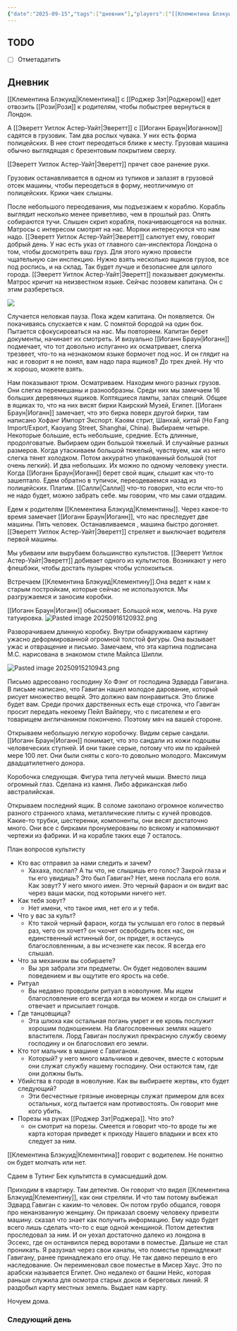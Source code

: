 ```yaml
---
{"date":"2025-09-15","tags":["дневник"],"players":["[[Клементина Блэкуид]]","[[Иоганн Браун]]","[[Роджер Зэт]]","[[Эверетт Уитлок Астер-Уайт]]"],"campaign":"[[Маски Ньярлахотепа]]","world-date":"17 февраля 1925","world-time-start":"12:45","dg-publish":true,"previous-session":"[[8 cентября 2025]]","next-session":null,"permalink":"/15-sentyabrya-2025/","dgPassFrontmatter":true}
---
```



## TODO
- [ ] Отметадатить

## Дневник
[[Клементина Блэкуид\|Клементина]] с [[Роджер Зэт\|Роджером]] едет отвозить [[Рози\|Рози]] к родителям, чтобы побыстрее вернуться в Лондон.

А [[Эверетт Уитлок Астер-Уайт\|Эверетт]] с [[Иоганн Браун\|Иоганном]] садятся в грузовик. Там два рослых чувака. У них есть форма полицейских. В нее стоит переодеться ближе к месту. Грузовая машина обычно выглядящая с брезентовым покрытием сверху. 

[[Эверетт Уитлок Астер-Уайт\|Эверетт]] прячет свое ранение руки.

Грузовик останавливается в одном из тупиков и залазят в грузовой отсек машины, чтобы переодеться в форму, неотличимую от полицейских. Крики чаек слышны. 

После небольшого переодевания, мы подъезжаем к кораблю. Корабль выглядит несколько менее приветливо, чем в прошлый раз. Опять собираются тучи. Слышен скрип корабля, покачивающегося на волнах. Матросы с интересом смотрят на нас. Моряки интересуются что нам надо. [[Эверетт Уитлок Астер-Уайт\|Эверетт]] салютует ему, говорит добрый день. У нас есть указ от главного сан-инспектора Лондона о том, чтобы досмотреть ваш груз. Для этого нужно провести чщательную сан инспекцию. Нужно взять несколько ящиков грузов, все под роспись, и на склад. Так будет лучше и безопаснее для целого города. [[Эверетт Уитлок Астер-Уайт\|Эверетт]] показывает документы. Матрос кричит на неизвестном языке. Сейчас позовем капитана. Он с этим разбереться. 

![](https://foundry.owlbeardm.com/CoC/npc/monsters/lascars.webp)

Случается неловкая пауза. Пока ждем капитана. Он появляется. Он покачиваясь спускается к нам. С помятой бородой на один бок. Пытается сфокусироваться на нас. Мы повторяем. Капитан берет документы, начинает их смотреть. И визуально [[Иоганн Браун\|Иоганн]] подмечает, что тот довольно испуганно их осматривает, слегка трезвеет, что-то на незнакомом языке бормочет под нос. И он глядит на нас и говорит я не понял, вам надо пара ящиков? До трех дней. Ну что ж хорошо, можете взять. 

Нам показывают трюм. Осматриваем. Находим много разных грузов. Они слегка перемешаны и разнообразны. Среди них мы замечаем 16 больших деревянных ящиков. Коптящиеся лампы, запах специй. Общее в ящиках то, что на них висят бирки Каирский Музей, Египет. [[Иоганн Браун\|Иоганн]] замечает, что это бирка поверх другой бирки, там написано Хофанг Импорт Экспорт. Каоям стрит, Шанхай, китай (Ho Fang Import/Export, Kaoyang Street, Shanghai, China). Выбираем четыре. Некоторые большие, есть небольшие, средние. Есть длинные, продолговатые. Выбираем один большой тяжелый. И случайные разных размеров. Когда утаскиваем большой тяжелый, чувствуем, как из него слегка тянет холодком. Потом аккуратно упакованный большой (тот очень легкий). И два небольших. Их можно по одному человеку унести. Когда [[Иоганн Браун\|Иоганн]] берет свой ящик, слышит как что-то зашептало. Едем обратно в тупичок, переодеваемся назад из полицейских. Платим. [[Салли\|Салли]] что-то говорил, что если что-то не надо будет, можно забрать себе. мы говорим, что мы сами отдадим. 

Едем к родителям [[Клементина Блэкуид\|Клементины]]. Через какое-то время замечает [[Иоганн Браун\|Иоганн]], что нас преследует две машины. Пять человек. Останавливаемся , машина быстро догоняет. [[Эверетт Уитлок Астер-Уайт\|Эверетт]] стреляет и выключает водителя первой машины. 

Мы убиваем или вырубаем большинство культистов. [[Эверетт Уитлок Астер-Уайт\|Эверетт]] добивает одного из культистов. Возникают у него флешбэки, чтобы достать пузырек чтобы успокоиться. 

Встречаем [[Клементина Блэкуид\|Клементину]].Она ведет к нам к старым постройкам, которые сейчас не используются. Мы разгружаемся и заносим коробки. 

[[Иоганн Браун\|Иоганн]] обыскивает. Большой нож, мелочь. На руке татуировка.
![Pasted image 20250916120932.png](/img/user/Pasted%20image%2020250916120932.png)

Разворачиваем длинную коробку. Внутри обнаруживаем картину ужасно деформированной огромной толстой фигуры. Она вызывает ужас и отвращение и письмо. Замечаем, что эта картина подписана М.С. нарисована в знакомом стиле Майлса Шипли. 

![Pasted image 20250915210943.png](/img/user/Pasted%20image%2020250915210943.png)

Письмо адресовано господину Хо Фэнг от господина Эдварда Гавигана. В письме написано, что Гавиган нашел молодое дарование, который рисует множество вещей. Это должно вам понравиться. Это ближе будет вам. Среди прочих дарственных есть еще строчка, что Гавиган просит передать некоему Пейл Вайперу, что с писателем и его товарищем англичанином покончено. Поэтому мяч на вашей стороне. 

Открываем небольшую легкую коробочку. Видим серые сандали. [[Иоганн Браун\|Иоганн]] понимает, что это сандали из кожи подошвы человеческих ступней. И они такие серые, потому что им по крайней мере 100 лет. Они были сняты с кого-то довольно молодого. Максимум двадцатилетнего донора. 

Коробочка следующая. Фигура типа летучей мыши. Вместо лица огромный глаз. Сделана из камня. Либо африканская либо австралийская. 

Открываем последний ящик. В соломе закопано огромное количество разного странного хлама, металлические плиты с кучей проводов. Какие-то трубки, шестеренки, компоненты, они весят достаточно много. Они все с бирками пронумерованы по всякому и напоминают чертежи из фабрики. И на корабле таких еще 7 осталось. 

План вопросов культисту
- Кто вас отправил за нами следить и зачем?
	- Хахаха, послал? А ты что, не слышишь его голос? Закрой глаза и ты его увидишь? Это был Гавиган? Нет, меня послала его воля. Как зовут? У него много имен. Это черный фараон и он видит вас через ваши маски, под которыми ничего нет. 
- Как тебя зовут?
	- Нет имени, что такое имя, нет его и у тебя. 
- Что у вас за культ?
	- Кто такой черный фараон, когда ты услышал его голос в первый раз, чего он хочет? он чхочет освободить всех нас, он единственный истинный бог, он придет, я останусь благословленным, а вы исчезнете как песок. Я всегда его слышал. 
- Что за механизм вы собираете?
	- Вы зря забрали эти предметы. Он будет недоволен вашим поведением и вы ощутите его ярость на себе. 
- Ритуал
	- Вы недавно проводили ритуал в новолуние. Мы ищем благословление его всегда когда вы можем и когда он слышит и отвечает и присылает гонцов. 
- Где танцовщица?
	- Эта шлюха как остальная погань умрет и ее кровь послужит хорошим подношением. На благословенных землях нашего властителя. Лорд Гавиган послужил прекрасную службу своему господину и он благословил его земли. 
- Кто тот мальчик в машине с Гавиганом.
	- Который? у него много мальчиков и девочек, вместе с которым они служат службу нашему господину. Они остаются там, где они должны быть. 
- Убийства в городе в новолуние. Как вы выбираете жертвы, кто будет следующий?
	- Эти бесчестные грязные иновернцы служат примером для всех остальных, когд пытается нам противостоять. Он говорит мне кого убить. 
- Порезы на руках [[Роджер Зэт\|Роджера]]. Что это?
	- он смотрит на порезы. Смеется и говорит что-то вроде ты же карта которая приведет к приходу Нашего владыки и всех кто следует за ним. 

[[Клементина Блэкуид\|Клементина]] говорит с водителем. Не понятно он будет молчать или нет. 

Сдаем в Тутинг Бек культитста в сумасшедший дом. 

Приходим в квартиру. Там детектив. Он говорит что видел [[Клементина Блэкуид\|Клементину]], как они стреляли. И что там потому выбежал Эдвард Гавиган с каким-то человек. Он потом грубо общался, говоря про ненанзванную женщину. Он приказал своему человеку привезти машину. сказал что знает как получить информацию. Ему надо будет всего лишь сделать что-то с еще одной женщиной. Потом детектив проследовал за ним. И он уехал достаточно далеко из лондона в Эссекс, где он останвился перед воротами в поместье. Дальше не стал проникать. Я разузнал через свои каналы, что поместье принадлежит Гавигану, ранее принадлежало его отцу. Не так давно перешло в его наследование. Он переименовал свое поместье в Мисер Хаус. Это по арабски называется Египет. Оно недалеко от башни Нейс, которая раньше служила для осмотра старых доков и береговых линий. Я раздобыл карту местных земель. Выдает нам карту. 

Ночуем дома.

### Следующий день 